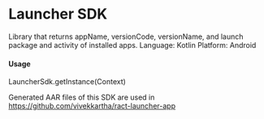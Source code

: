 # Launcher SDK 
Library that returns appName, versionCode, versionName, and launch package and activity of installed apps.
Language: Kotlin 
Platform: Android

#### Usage
LauncherSdk.getInstance(Context)

Generated AAR files of this SDK are used in https://github.com/vivekkartha/ract-launcher-app
    

